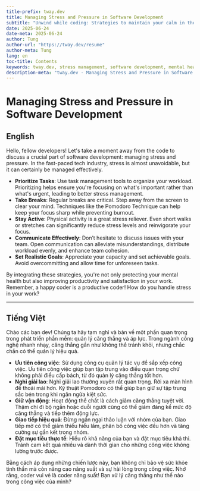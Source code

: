 ```yaml
---
title-prefix: tway.dev
title: Managing Stress and Pressure in Software Development
subtitle: "Unwind while coding: Strategies to maintain your calm in the fast-paced tech world."
date: 2025-06-24
date-meta: 2025-06-24
author: Tung
author-url: "https://tway.dev/resume"
author-meta: Tung
lang: en
toc-title: Contents
keywords: tway.dev, stress management, software development, mental health, tech world
description-meta: "tway.dev - Managing Stress and Pressure in Software Development - Unwind while coding: Strategies to maintain your calm in the fast-paced tech world."
---
```


# Managing Stress and Pressure in Software Development

## English

Hello, fellow developers! Let's take a moment away from the code to discuss a crucial part of software development: managing stress and pressure. In the fast-paced tech industry, stress is almost unavoidable, but it can certainly be managed effectively.

- **Prioritize Tasks**: Use task management tools to organize your workload. Prioritizing helps ensure you're focusing on what's important rather than what's urgent, leading to better stress management.
- **Take Breaks**: Regular breaks are critical. Step away from the screen to clear your mind. Techniques like the Pomodoro Technique can help keep your focus sharp while preventing burnout.
- **Stay Active**: Physical activity is a great stress reliever. Even short walks or stretches can significantly reduce stress levels and reinvigorate your focus.
- **Communicate Effectively**: Don’t hesitate to discuss issues with your team. Open communication can alleviate misunderstandings, distribute workload evenly, and enhance team cohesion.
- **Set Realistic Goals**: Appreciate your capacity and set achievable goals. Avoid overcommitting and allow time for unforeseen tasks.

By integrating these strategies, you're not only protecting your mental health but also improving productivity and satisfaction in your work. Remember, a happy coder is a productive coder! How do you handle stress in your work?

---

## Tiếng Việt

Chào các bạn dev! Chúng ta hãy tạm nghỉ và bàn về một phần quan trọng trong phát triển phần mềm: quản lý căng thẳng và áp lực. Trong ngành công nghệ nhanh nhạy, căng thẳng gần như không thể tránh khỏi, nhưng chắc chắn có thể quản lý hiệu quả.

- **Ưu tiên công việc**: Sử dụng công cụ quản lý tác vụ để sắp xếp công việc. Ưu tiên công việc giúp bạn tập trung vào điều quan trọng chứ không phải điều cấp bách, từ đó quản lý căng thẳng tốt hơn.
- **Nghỉ giải lao**: Nghỉ giải lao thường xuyên rất quan trọng. Rời xa màn hình để thoải mái hơn. Kỹ thuật Pomodoro có thể giúp bạn giữ sự tập trung sắc bén trong khi ngăn ngừa kiệt sức.
- **Giữ vận động**: Hoạt động thể chất là cách giảm căng thẳng tuyệt vời. Thậm chí đi bộ ngắn hoặc duỗi người cũng có thể giảm đáng kể mức độ căng thẳng và tiếp thêm động lực.
- **Giao tiếp hiệu quả**: Đừng ngần ngại thảo luận với nhóm của bạn. Giao tiếp mở có thể giảm thiểu hiểu lầm, phân bố công việc đều hơn và tăng cường sự gắn kết trong nhóm.
- **Đặt mục tiêu thực tế**: Hiểu rõ khả năng của bạn và đặt mục tiêu khả thi. Tránh cam kết quá nhiều và dành thời gian cho những công việc không lường trước được.

Bằng cách áp dụng những chiến lược này, bạn không chỉ bảo vệ sức khỏe tinh thần mà còn nâng cao năng suất và sự hài lòng trong công việc. Nhớ rằng, coder vui vẻ là coder năng suất! Bạn xử lý căng thẳng như thế nào trong công việc của mình?
